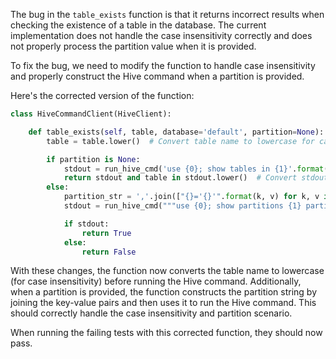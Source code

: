 The bug in the `table_exists` function is that it returns incorrect results when checking the existence of a table in the database. The current implementation does not handle the case insensitivity correctly and does not properly process the partition value when it is provided.

To fix the bug, we need to modify the function to handle case insensitivity and properly construct the Hive command when a partition is provided. 

Here's the corrected version of the function:

```python
class HiveCommandClient(HiveClient):

    def table_exists(self, table, database='default', partition=None):
        table = table.lower()  # Convert table name to lowercase for case insensitivity

        if partition is None:
            stdout = run_hive_cmd('use {0}; show tables in {1}'.format(database, table))
            return stdout and table in stdout.lower()  # Convert stdout to lowercase for case insensitivity
        else:
            partition_str = ','.join(["{}='{}'".format(k, v) for k, v in partition.items()])
            stdout = run_hive_cmd("""use {0}; show partitions {1} partition ({2})""".format(database, table, partition_str))

            if stdout:
                return True
            else:
                return False
```

With these changes, the function now converts the table name to lowercase (for case insensitivity) before running the Hive command. Additionally, when a partition is provided, the function constructs the partition string by joining the key-value pairs and then uses it to run the Hive command. This should correctly handle the case insensitivity and partition scenario.

When running the failing tests with this corrected function, they should now pass.